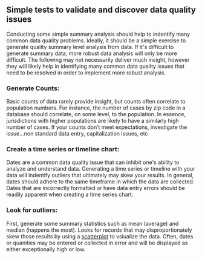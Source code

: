 ## Simple tests to validate and discover data quality issues
Conducting some simple summary analysis should help to indentify many common data quality problems. Ideally, it should be a simple exercise to generate quality summary level analysis from data. If it's difficult to generate summary data, more robust data analysis will only be more difficult. The following may not necessarily deliver much insight, however they will likely help in identifying many common data quality issues that need to be resolved in order to implement more robust analysis.

### Generate Counts:
Basic counts of data rarely provide insight, but counts often correlate to population numbers. For instance, the number of cases by zip code in a database should correlate, on some level, to the population. In essence, jurisdictions with higher populations are likely to have a similarly high number of cases. If your counts don’t meet expectations, investigate the issue…non standard data entry, capitalization issues, etc
 
### Create a time series or timeline chart:
Dates are a common data quality issue that can inhibit one's ability to analyze and understand data. Generating a time series or timeline with your data will indentify outliers that ultimately may skew your results. In general, dates should adhere to the same timeframe in which the data are collected. Dates that are incorrectly formatted or have data entry errors should be readily apparent when creating a time series chart.

### Look for outliers:
First, generate some summary statistics such as mean (average) and median (happens the most). Looks for records that may disproportionately skew those results by using a [scatterplot](https://en.wikipedia.org/wiki/Scatter_plot) to vsiualize the data. Often, dates or quanities may be entered or collected in error and will be displayed as either exceptionally high or low.
